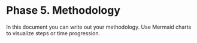 # Phase 5. Methodology

In this document you can write out your methodology. Use Mermaid charts to visualize steps or time progression.
